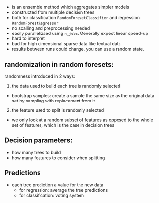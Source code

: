 - is an ensemble method which aggregates simpler models
- constructed from multiple decision trees
- both for classification `RandomForesetClassifier` and regression `RandomForestRegressor`
- no scalling and preprocessing needed
- easily parallelizaed using `n_jobs`. Generally expect linear speed-up
- hard to interpret
- bad for high dimensional sparse data like textual data
- results between runs could change. you can use a random state.

## randomization in random foresets:
randomness introduced in 2 ways:
1. the data used to build each tree is randomly selected
  - bootstrap samples: create a sample the same size as the original data set by sampling with replacement from it
2. the feature used to split is randomly selected
  - we only look at a random subset of features as opposed to the whole set of features, which is the case in decision trees

## Decision parameters:
- how many trees to build
- how many features to consider when splitting

## Predictions
- each tree prediction a value for the new data
  - for regression: average the tree predictions
  - for classification: voting system